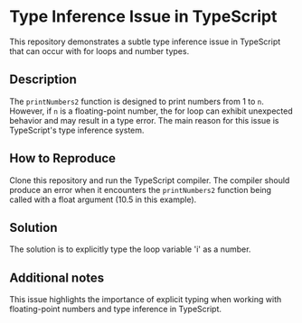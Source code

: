# Type Inference Issue in TypeScript
This repository demonstrates a subtle type inference issue in TypeScript that can occur with for loops and number types.

## Description
The `printNumbers2` function is designed to print numbers from 1 to `n`. However, if `n` is a floating-point number, the for loop can exhibit unexpected behavior and may result in a type error. The main reason for this issue is TypeScript's type inference system.

## How to Reproduce
Clone this repository and run the TypeScript compiler. The compiler should produce an error when it encounters the `printNumbers2` function being called with a float argument (10.5 in this example).

## Solution
The solution is to explicitly type the loop variable 'i' as a number.

## Additional notes
This issue highlights the importance of explicit typing when working with floating-point numbers and type inference in TypeScript.